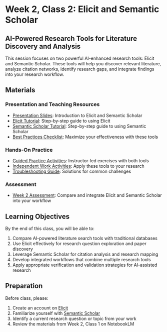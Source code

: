 # Week 2, Class 2: Elicit and Semantic Scholar
## AI-Powered Research Tools for Literature Discovery and Analysis

This session focuses on two powerful AI-enhanced research tools: Elicit and Semantic Scholar. These tools will help you discover relevant literature, analyze citation networks, identify research gaps, and integrate findings into your research workflow.

## Materials

### Presentation and Teaching Resources
- [Presentation Slides](slides.md): Introduction to Elicit and Semantic Scholar
- [Elicit Tutorial](elicit-tutorial.md): Step-by-step guide to using Elicit
- [Semantic Scholar Tutorial](semantic-scholar-tutorial.md): Step-by-step guide to using Semantic Scholar
- [Best Practices Checklist](best-practices.md): Maximize your effectiveness with these tools

### Hands-On Practice
- [Guided Practice Activities](guided-practice.md): Instructor-led exercises with both tools
- [Independent Work Activities](independent-work.md): Apply these tools to your research
- [Troubleshooting Guide](troubleshooting.md): Solutions for common challenges

### Assessment
- [Week 2 Assessment](assessment.md): Compare and integrate Elicit and Semantic Scholar into your workflow

## Learning Objectives

By the end of this class, you will be able to:
1. Compare AI-powered literature search tools with traditional databases
2. Use Elicit effectively for research question exploration and paper discovery
3. Leverage Semantic Scholar for citation analysis and research mapping
4. Develop integrated workflows that combine multiple research tools
5. Apply appropriate verification and validation strategies for AI-assisted research

## Preparation

Before class, please:
1. Create an account on [Elicit](https://elicit.org/)
2. Familiarize yourself with [Semantic Scholar](https://www.semanticscholar.org/)
3. Identify a current research question or topic from your work
4. Review the materials from Week 2, Class 1 on NotebookLM